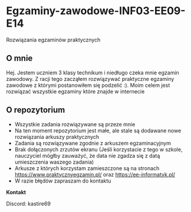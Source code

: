 # Egzaminy-zawodowe-INF03-EE09-E14
Rozwiązania egzaminów praktycznych

## O mnie
Hej. Jestem uczniem 3 klasy technikum i niedługo czeka mnie egzamin zawodowy. Z racji tego zacząłem rozwiązywać praktyczne egzaminy zawodowe z którymi postanowiłem się podzelić :). Moim celem jest rozwiązać wszystkie egzaminy które znajde w internecie

## O repozytorium
* Wszystkie zadania rozwiązywane są przeze mnie
* Na ten moment repozytorium jest małe, ale stale są dodawane nowe rozwiązania arkuszy praktycznych
* Zadania są rozwiązywane zgodnie z arkuszem egzaminacyjnym
* Brak dołączonych zrzutów ekranu (Jeśli korzystacie z tego w szkole, nauczyciel mógłby zauważyć, że data nie zgadza się z datą umieszczenia waszego zadania)
* Arkusze z których korzystam zamieszczone są na stronach https://www.praktycznyegzamin.pl/ oraz https://ee-informatyk.pl/
* W razie błędów zapraszam do kontaktu

**Kontakt**

Discord: kastire69
